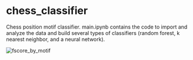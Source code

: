 # chess_classifier
 Chess position motif classifier. main.ipynb contains the code to import and analyze the data and build several types of classifiers (random forest, k nearest neighbor, and a neural network).
 
 ![fscore_by_motif](https://user-images.githubusercontent.com/13757456/118312350-0ec08180-b4a6-11eb-93c9-e9714fa76f72.png)

